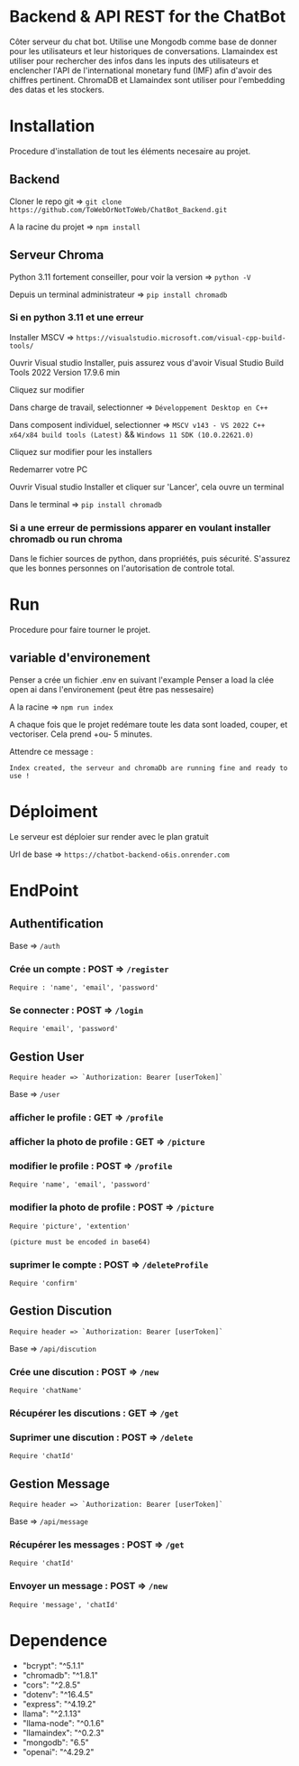 # Backend & API REST for the ChatBot

Côter serveur du chat bot. Utilise une Mongodb comme base de donner pour les utilisateurs et leur historiques de conversations. Llamaindex est utiliser pour rechercher des infos dans les inputs des utilisateurs et enclencher l'API de l'international monetary fund (IMF) afin d'avoir des chiffres pertinent. ChromaDB et Llamaindex sont utiliser pour l'embedding des datas et les stockers.

# Installation

Procedure d'installation de tout les éléments necesaire au projet.

## Backend

Cloner le repo git =>
`git clone https://github.com/ToWebOrNotToWeb/ChatBot_Backend.git` 

A la racine du projet =>
`npm install`

## Serveur Chroma

Python 3.11 fortement conseiller, pour voir la version =>
`python -V`

Depuis un terminal administrateur =>
`pip install chromadb`

### Si en python 3.11 et une erreur

Installer MSCV =>
`https://visualstudio.microsoft.com/visual-cpp-build-tools/`

Ouvrir Visual studio Installer, puis assurez vous d'avoir Visual Studio Build Tools 2022 
Version 17.9.6 min

Cliquez sur modifier

Dans charge de travail, selectionner =>
`Développement Desktop en C++`

Dans composent individuel, selectionner =>
`MSCV v143 - VS 2022 C++ x64/x84 build tools (Latest)`
&&
`Windows 11 SDK (10.0.22621.0)`

Cliquez sur modifier pour les installers

Redemarrer votre PC

Ouvrir Visual studio Installer et cliquer sur 'Lancer', cela ouvre un terminal

Dans le terminal =>
`pip install chromadb`

### Si a une erreur de permissions apparer en voulant installer chromadb ou run chroma
Dans le fichier sources de python, dans propriétés, puis sécurité.
S'assurez que les bonnes personnes on l'autorisation de controle total.

# Run

Procedure pour faire tourner le projet.

## variable d'environement
Penser a crée un fichier .env en suivant l'example
Penser a load la clée open ai dans l'environement (peut être pas nessesaire)


A la racine =>
`npm run index`

A chaque fois que le projet redémare toute les data sont loaded, couper, et vectoriser. Cela prend +ou- 5 minutes.

Attendre ce message : 

    Index created, the serveur and chromaDb are running fine and ready to use !


# Déploiment 

Le serveur est déploier sur render avec le plan gratuit

Url de base => 
`https://chatbot-backend-o6is.onrender.com`

# EndPoint

## Authentification 

Base => `/auth`

### Crée un compte : POST => `/register` 

    Require : 'name', 'email', 'password'

### Se connecter : POST => `/login`

    Require 'email', 'password'

## Gestion User

    Require header => `Authorization: Bearer [userToken]`

Base => `/user`

### afficher le profile : GET => `/profile`

### afficher la photo de profile : GET => `/picture`

### modifier le profile : POST => `/profile`

    Require 'name', 'email', 'password'

### modifier la photo de profile : POST => `/picture`

    Require 'picture', 'extention'

    (picture must be encoded in base64)

### suprimer le compte : POST => `/deleteProfile`

    Require 'confirm'

## Gestion Discution 

    Require header => `Authorization: Bearer [userToken]`

Base => `/api/discution`

### Crée une discution : POST => `/new`

    Require 'chatName'

### Récupérer les discutions : GET => `/get`

### Suprimer une discution : POST => `/delete`

    Require 'chatId'

## Gestion Message

    Require header => `Authorization: Bearer [userToken]`

Base => `/api/message`

### Récupérer les messages : POST => `/get`

    Require 'chatId'

### Envoyer un message : POST => `/new`

    Require 'message', 'chatId'

# Dependence 

<ul>
    <li>"bcrypt": "^5.1.1"</li>
    <li>"chromadb": "^1.8.1"</li>
    <li>"cors": "^2.8.5"</li>
    <li>"dotenv": "^16.4.5"</li>
    <li>"express": "^4.19.2"</li>
    <li>llama": "^2.1.13"</li>
    <li>"llama-node": "^0.1.6"</li>
    <li>"llamaindex": "^0.2.3"</li>
    <li>"mongodb": "6.5"</li>
    <li>"openai": "^4.29.2"</li>
</ul>